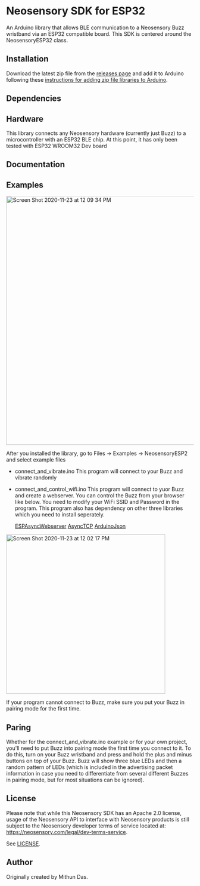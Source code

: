 # Neosensory SDK for ESP32

An Arduino library that allows BLE communication to a Neosensory Buzz wristband via an ESP32 compatible board. This SDK is centered around the NeosensoryESP32 class. 

## Installation

Download the latest zip file from the [releases page](https://github.com/just4give/neosensory-sdk-esp32) and add it to Arduino following these [instructions for adding zip file libraries to Arduino](https://www.arduino.cc/en/guide/libraries#toc4).

## Dependencies



## Hardware

This library connects any Neosensory hardware (currently just Buzz) to a microcontroller with an ESP32 BLE chip. At this point, it has only been tested with ESP32 WROOM32 Dev board

## Documentation




## Examples

<img width="667" alt="Screen Shot 2020-11-23 at 12 09 34 PM" src="https://user-images.githubusercontent.com/9275193/99992768-c771f780-2d84-11eb-8063-803780bc4e19.png">


After you installed the library, go to Files -> Examples -> NeosensoryESP2 and select example files
- connect_and_vibrate.ino
This program will connect to your Buzz and vibrate randomly

- connect_and_control_wifi.ino
This program will connect to yuor Buzz and create a webserver. You can control the Buzz from your browser like below. You need to modify your WiFi SSID and Password in the program. This program also has dependency on other three libraries which you need to install seperately. 

  [ESPAsyncWebserver](https://github.com/me-no-dev/ESPAsyncWebServer)
  [AsyncTCP](https://github.com/me-no-dev/AsyncTCP)
  [ArduinoJson](https://github.com/bblanchon/ArduinoJson)

<img width="427" alt="Screen Shot 2020-11-23 at 12 02 17 PM" src="https://user-images.githubusercontent.com/9275193/99992404-4ca8dc80-2d84-11eb-9745-c9a9042800f0.png">

If your program cannot connect to Buzz, make sure you put your Buzz in pairing mode for the first time. 

## Paring 
Whether for the connect_and_vibrate.ino example or for your own project, you'll need to put Buzz into pairing mode the first time you connect to it. To do this, turn on your Buzz wristband and press and hold the plus and minus buttons on top of your Buzz. Buzz will show three blue LEDs and then a random pattern of LEDs (which is included in the advertising packet information in case you need to differentiate from several different Buzzes in pairing mode, but for most situations can be ignored).


## License

Please note that while this Neosensory SDK has an Apache 2.0 license, 
usage of the Neosensory API to interface with Neosensory products is 
still  subject to the Neosensory developer terms of service located at:
https://neosensory.com/legal/dev-terms-service.

See [LICENSE](https://github.com/neosensory/neosensory-sdk-esp32/blob/master/LICENSE).

## Author

Originally created by Mithun Das.
